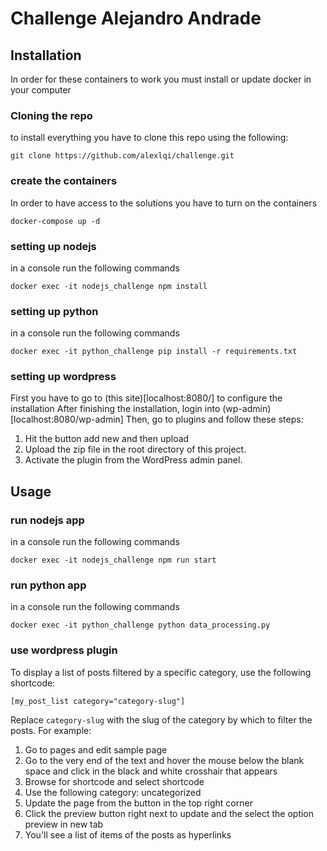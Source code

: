 # Challenge Alejandro Andrade
## Installation
In order for these containers to work you must install or update docker in your computer

### Cloning the repo
to install everything you have to clone this repo using the following:
```
git clone https://github.com/alexlqi/challenge.git
```
### create the containers
In order to have access to the solutions you have to turn on the containers
```
docker-compose up -d
```
### setting up nodejs
in a console run the following commands
```
docker exec -it nodejs_challenge npm install
```
### setting up python
in a console run the following commands
```
docker exec -it python_challenge pip install -r requirements.txt
```
### setting up wordpress
First you have to go to (this site)[localhost:8080/] to configure the installation
After finishing the installation, login into (wp-admin)[localhost:8080/wp-admin]
Then, go to plugins and follow these steps:
1. Hit the button add new and then upload
2. Upload the zip file in the root directory of this project.
3. Activate the plugin from the WordPress admin panel.

## Usage
### run nodejs app
in a console run the following commands
```
docker exec -it nodejs_challenge npm run start
```
### run python app
in a console run the following commands
```
docker exec -it python_challenge python data_processing.py
```
### use wordpress plugin
To display a list of posts filtered by a specific category, use the following shortcode:

```
[my_post_list category="category-slug"]
```

Replace `category-slug` with the slug of the category by which to filter the posts.
For example:
1. Go to pages and edit sample page
2. Go to the very end of the text and hover the mouse below the blank space and click in the black and white crosshair that appears
3. Browse for shortcode and select shortcode
4. Use the following category: uncategorized
5. Update the page from the button in the top right corner
6. Click the preview button right next to update and the select the option preview in new tab
7. You'll see a list of items of the posts as hyperlinks

